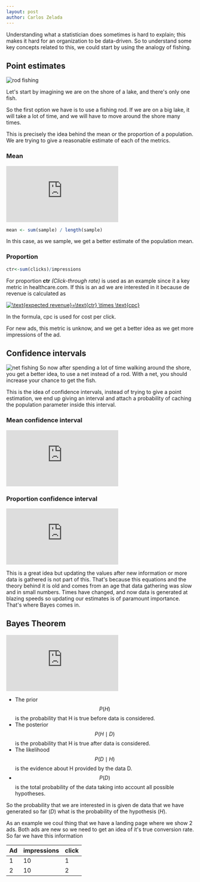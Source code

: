 ```yaml
---
layout: post
author: Carlos Zelada
---
```


Understanding what a statistician does sometimes is hard to explain; this makes it hard for an organization to be data-driven.  So to understand some key concepts related to this, we could start by using the analogy of fishing.

## Point estimates
![rod fishing](http://www.potatobushcamp.com/images/activities/potato-bush-fishing-2-L.jpg)

Let's start by imagining we are on the shore of a lake, and there's only one fish. 

So the first option we have is to use a fishing rod. If we are on a big lake, it will take a lot of time, and we will have to move around the shore many times.



This is precisely the idea behind the mean or the proportion of a population. We are trying to give a reasonable estimate of each of the metrics.

### Mean

![mean](https://latex.codecogs.com/png.latex?%5Ctext%7Bmean%7D%20%3D%20%5Cfrac%7B%5Csum_%7Bi%3D1%7D%5En%20x_i%7D%7Bn%7D)

```R
mean <- sum(sample) / length(sample)
```
In this case,  as we sample, we get a better estimate of the population mean.

### Proportion
```R
ctr<-sum(clicks)/impressions
```
For proportion **ctr** *(Click-through rate)* is used as an example since it a key metric in healthcare.com. If this is an ad we are interested in it because de revenue is calculated as 

<a href="https://www.codecogs.com/eqnedit.php?latex=\text{expected&space;revenue}=\text{ctr}&space;\times&space;\text{cpc}" target="_blank"><img src="https://latex.codecogs.com/gif.latex?\text{expected&space;revenue}=\text{ctr}&space;\times&space;\text{cpc}" title="\text{expected revenue}=\text{ctr} \times \text{cpc}" /></a>

In the formula, cpc is used for cost per click.

For new ads, this metric is unknow, and we get a better idea as we get more impressions of the ad.

## Confidence intervals
![net fishing](https://media.nationalgeographic.org/assets/photos/000/257/25789.jpg)
So now after spending a lot of time walking around the shore, you get a better idea, to use a net instead of a rod. With a net, you should increase your chance to get the fish. 

This is the idea of confidence intervals, instead of trying to give a point estimation, we end up giving an interval and attach a probability of caching the population parameter inside this interval.

### Mean confidence interval
![mean confidence interval](https://latex.codecogs.com/gif.latex?%5Cmu%20%5Cin%20%28%5Cbar%20x%20-Z_%7B%5Calpha/2%7D%5Cfrac%7B%5Csigma%7D%7B%5Csqrt%20n%7D%2C%5Cbar%20x%20&plus;%20Z_%7B%5Calpha/2%7D%5Cfrac%7B%5Csigma%7D%7B%5Csqrt%20n%7D%29)

### Proportion confidence interval
![proportion confidence interval](https://latex.codecogs.com/gif.latex?%5Crho%20%5Cin%20%5Cleft%28%5Chat%20%5Crho%20-%20z_%7B%5Calpha/2%7D%5Csqrt%7B%5Cfrac%7B%5Chat%20%5Crho%20%281%20-%20%5Chat%20%5Crho%20%29%7D%7Bn%7D%7D%2C%5Chat%20%5Crho%20&plus;%20z_%7B%5Calpha/2%7D%5Csqrt%7B%5Cfrac%7B%5Chat%20%5Crho%20%281%20-%20%5Chat%20%5Crho%20%29%7D%7Bn%7D%7D%20%5Cright%20%29)


This is a great idea but updating the values after new information or more data is gathered is not part of this. That's because this equations and the theory behind it is old and comes from an age that data gathering was slow and in small numbers. Times have changed, and now data is generated at blazing speeds so updating our estimates is of paramount importance. That's where Bayes comes in.

## Bayes Theorem

![Bayes Theorem](https://latex.codecogs.com/gif.latex?P%28H%7CD%29%3D%5Cfrac%7BP%28D%7CH%29P%28H%29%7D%7BP%28D%29%7D)

- The prior  $$P(H)$$ is the probability that H is true before data is considered.
- The posterior $$P(H \mid D)$$ is the probability that H is true after data is considered.
- The likelihood $$P(D \mid H)$$ is the evidence about H provided by the data D.
- $$P(D)$$ is the total probability of the data taking into account all possible hypotheses.

So the probability that we are interested in is given de data that we have generated so far $(D)$ what is the probability of the hypothesis $(H)$. 

As an example we coul thing that we have a landing page where we show 2 ads. Both ads are new so we need to get an idea of it's true conversion rate. So far we have this information


| Ad | impressions | click |
|---|-----|-----|
|1 | 10 | 1 |
|2 | 10 | 2 |


